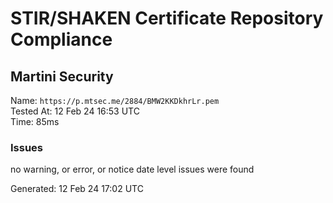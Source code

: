# STIR/SHAKEN Certificate Repository Compliance

## Martini Security

Name: `https://p.mtsec.me/2884/BMW2KKDkhrLr.pem`\
Tested At: 12 Feb 24 16:53 UTC\
Time: 85ms

### Issues

no warning, or error, or notice date level issues were found

Generated: 12 Feb 24 17:02 UTC